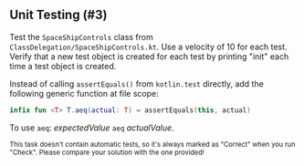 ## Unit Testing (#3)

Test the `SpaceShipControls` class from `ClassDelegation/SpaceShipControls.kt`.
Use a velocity of 10 for each test. Verify that a new test object is created for
each test by printing "init" each time a test object is created.

Instead of calling `assertEquals()` from `kotlin.test` directly, add the
following generic function at file scope:

```kotlin
infix fun <T> T.aeq(actual: T) = assertEquals(this, actual)
```

To use `aeq`: *expectedValue* `aeq` *actualValue*.

<sub> This task doesn't contain automatic tests,
so it's always marked as "Correct" when you run "Check".
Please compare your solution with the one provided! </sub>
